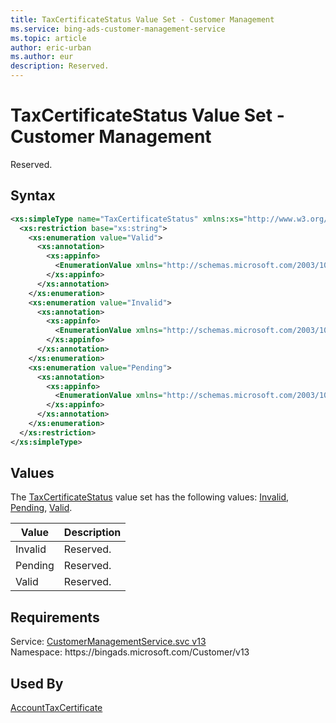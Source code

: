```yaml
---
title: TaxCertificateStatus Value Set - Customer Management
ms.service: bing-ads-customer-management-service
ms.topic: article
author: eric-urban
ms.author: eur
description: Reserved.
---
```

# TaxCertificateStatus Value Set - Customer Management
Reserved.

## Syntax
```xml
<xs:simpleType name="TaxCertificateStatus" xmlns:xs="http://www.w3.org/2001/XMLSchema">
  <xs:restriction base="xs:string">
    <xs:enumeration value="Valid">
      <xs:annotation>
        <xs:appinfo>
          <EnumerationValue xmlns="http://schemas.microsoft.com/2003/10/Serialization/">174</EnumerationValue>
        </xs:appinfo>
      </xs:annotation>
    </xs:enumeration>
    <xs:enumeration value="Invalid">
      <xs:annotation>
        <xs:appinfo>
          <EnumerationValue xmlns="http://schemas.microsoft.com/2003/10/Serialization/">175</EnumerationValue>
        </xs:appinfo>
      </xs:annotation>
    </xs:enumeration>
    <xs:enumeration value="Pending">
      <xs:annotation>
        <xs:appinfo>
          <EnumerationValue xmlns="http://schemas.microsoft.com/2003/10/Serialization/">176</EnumerationValue>
        </xs:appinfo>
      </xs:annotation>
    </xs:enumeration>
  </xs:restriction>
</xs:simpleType>
```

## <a name="values"></a>Values

The [TaxCertificateStatus](taxcertificatestatus.md) value set has the following values: [Invalid](#invalid), [Pending](#pending), [Valid](#valid).

|Value|Description|
|-----------|---------------|
|<a name="invalid"></a>Invalid|Reserved.|
|<a name="pending"></a>Pending|Reserved.|
|<a name="valid"></a>Valid|Reserved.|

## Requirements
Service: [CustomerManagementService.svc v13](https://clientcenter.api.bingads.microsoft.com/Api/CustomerManagement/v13/CustomerManagementService.svc)  
Namespace: https\://bingads.microsoft.com/Customer/v13  

## Used By
[AccountTaxCertificate](accounttaxcertificate.md)  
